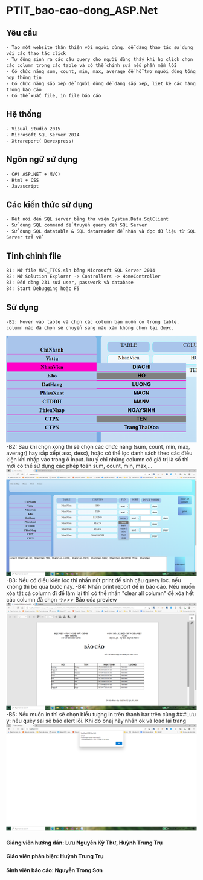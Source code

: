 # PTIT_bao-cao-dong_ASP.Net

## Yêu cầu
    - Tạo một website thân thiện với người dùng. dễ dàng thao tác sử dụng với các thao tác click
    - Tự động sinh ra các câu query cho người dùng thấy khi họ click chọn các column trong các table và có thể chỉnh sửa nếu phần mềm lỗi
    - Có chức năng sum, count, min, max, average để hỗ trợ người dùng tổng hợp thông tin
    - Có chức năng sắp xếp để người dùng dễ dàng sắp xếp, liệt kê các hàng trong báo cáo
    - Có thể xuất file, in file báo cáo
## Hệ thống
    - Visual Studio 2015
    - Microsoft SQL Server 2014
    - Xtrareport( Devexpress)
## Ngôn ngữ sử dụng
    - C#( ASP.NET + MVC)
    - Html + CSS
    - Javascript
## Các kiến thức sử dụng
    - Kết nối đến SQL server bằng thư viện System.Data.SqlClient
    - Sử dụng SQL command để truyền query đến SQL Server
    - Sử dụng SQL datatable & SQL datareader để nhận và đọc dữ liệu từ SQL Server trả về
## Tinh chỉnh file
    B1: Mở file MVC_TTCS.sln bằng Microsoft SQL Server 2014
    B2: Mở Solution Explorer -> Controllers -> HomeController
    B3: Đến dòng 231 sửa user, passwork và database
    B4: Start Debugging hoặc F5
## Sử dụng
    -B1: Hover vào table và chọn các column bạn muốn có trong table. column nào đã chọn sẽ chuyển sang màu xám không chọn lại được.
![](2022-04-30-12-30-32.png)
    -B2: Sau khi chọn xong thì sẽ chọn các chức năng (sum, count, min, max, averagr) hay sắp xếp( asc, desc), hoặc có thể lọc danh sách theo các điều kiện khi nhập vào trong ô input. lưu ý chỉ những column có giá trị là số thì mới có thể sử dụng các phép toán sum, count, min, max,...
![](2022-04-30-12-45-32.png)
    -B3: Nếu có điều kiện lọc thì nhấn nút print để sinh câu query loc. nếu không thì bỏ qua bước này.
    -B4: Nhấn print report để in báo cáo. Nếu muốn xóa tất cả column đi để làm lại thì có thể nhấn "clear all column" để xóa hết các column đã chọn
->>>> Báo cóa preview
![](2022-04-30-13-04-46.png)
    -B5: Nếu muốn in thì sẽ chọn biểu tượng in trên thanh bar trên cùng
###Lưu ý: nếu quẻy sai sẽ báo alert lỗi. Khi đó bnaj hãy nhấn ok và load lại trang
![](2022-04-30-13-20-37.png)



#### Giảng viên hướng dẫn:  Lưu Nguyễn Kỳ Thư, Huỳnh Trung Trụ
#### Giáo viên phản biện: Huỳnh Trung Trụ
#### Sinh viên báo cáo: Nguyễn Trọng Sơn